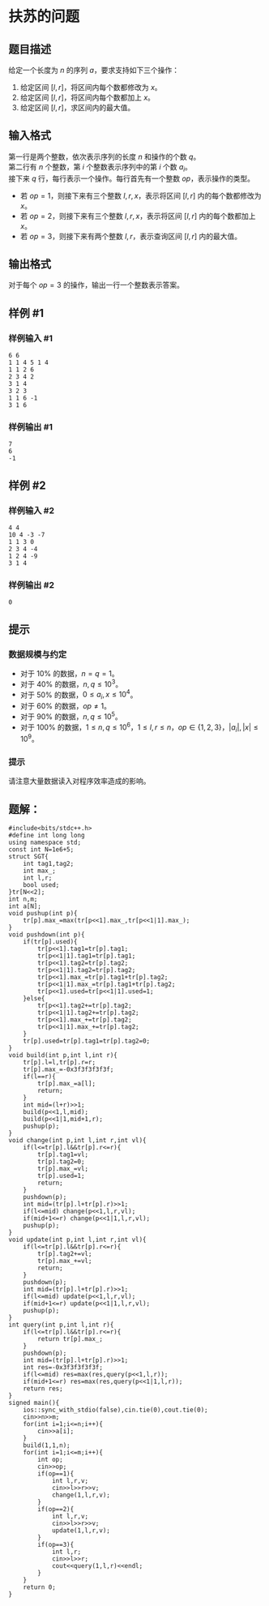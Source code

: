 # 扶苏的问题

## 题目描述

给定一个长度为 $n$ 的序列 $a$，要求支持如下三个操作：

1. 给定区间 $[l, r]$，将区间内每个数都修改为 $x$。
2. 给定区间 $[l, r]$，将区间内每个数都加上 $x$。
3. 给定区间 $[l, r]$，求区间内的最大值。

## 输入格式

第一行是两个整数，依次表示序列的长度 $n$ 和操作的个数 $q$。  
第二行有 $n$ 个整数，第 $i$ 个整数表示序列中的第 $i$ 个数 $a_i$。  
接下来 $q$ 行，每行表示一个操作。每行首先有一个整数 $op$，表示操作的类型。
- 若 $op = 1$，则接下来有三个整数 $l, r, x$，表示将区间 $[l, r]$ 内的每个数都修改为 $x$。
- 若 $op = 2$，则接下来有三个整数 $l, r, x$，表示将区间 $[l, r]$ 内的每个数都加上 $x$。
- 若 $op = 3$，则接下来有两个整数 $l, r$，表示查询区间 $[l, r]$ 内的最大值。

## 输出格式

对于每个 $op = 3$ 的操作，输出一行一个整数表示答案。

## 样例 #1

### 样例输入 #1

```
6 6
1 1 4 5 1 4
1 1 2 6
2 3 4 2
3 1 4
3 2 3
1 1 6 -1
3 1 6
```

### 样例输出 #1

```
7
6
-1
```

## 样例 #2

### 样例输入 #2

```
4 4
10 4 -3 -7
1 1 3 0
2 3 4 -4
1 2 4 -9
3 1 4
```

### 样例输出 #2

```
0
```

## 提示

### 数据规模与约定

- 对于 $10\%$ 的数据，$n = q = 1$。
- 对于 $40\%$ 的数据，$n, q \leq 10^3$。
- 对于 $50\%$ 的数据，$0 \leq a_i, x \leq 10^4$。
- 对于 $60\%$ 的数据，$op \neq 1$。
- 对于 $90\%$ 的数据，$n, q \leq 10^5$。
- 对于 $100\%$ 的数据，$1 \leq n, q \leq 10^6$，$1 \leq l, r \leq n$，$op \in \{1, 2, 3\}$，$|a_i|, |x| \leq 10^9$。

### 提示

请注意大量数据读入对程序效率造成的影响。

## 题解：
```
#include<bits/stdc++.h>
#define int long long
using namespace std;
const int N=1e6+5;
struct SGT{
	int tag1,tag2;
	int max_;
	int l,r;
	bool used;
}tr[N<<2];
int n,m;
int a[N];
void pushup(int p){
	tr[p].max_=max(tr[p<<1].max_,tr[p<<1|1].max_);
}
void pushdown(int p){
	if(tr[p].used){
		tr[p<<1].tag1=tr[p].tag1;
		tr[p<<1|1].tag1=tr[p].tag1;
		tr[p<<1].tag2=tr[p].tag2;
		tr[p<<1|1].tag2=tr[p].tag2; 
		tr[p<<1].max_=tr[p].tag1+tr[p].tag2;
		tr[p<<1|1].max_=tr[p].tag1+tr[p].tag2;
		tr[p<<1].used=tr[p<<1|1].used=1;
	}else{
		tr[p<<1].tag2+=tr[p].tag2;
		tr[p<<1|1].tag2+=tr[p].tag2;
		tr[p<<1].max_+=tr[p].tag2;
		tr[p<<1|1].max_+=tr[p].tag2;
	}
	tr[p].used=tr[p].tag1=tr[p].tag2=0;
}
void build(int p,int l,int r){
	tr[p].l=l,tr[p].r=r;
	tr[p].max_=-0x3f3f3f3f3f;
	if(l==r){
		tr[p].max_=a[l];
		return;
	}
	int mid=(l+r)>>1;
	build(p<<1,l,mid);
	build(p<<1|1,mid+1,r);
	pushup(p);
}
void change(int p,int l,int r,int vl){
	if(l<=tr[p].l&&tr[p].r<=r){
		tr[p].tag1=vl;
		tr[p].tag2=0;
		tr[p].max_=vl;
		tr[p].used=1;
		return;
	}
	pushdown(p);
	int mid=(tr[p].l+tr[p].r)>>1;
	if(l<=mid) change(p<<1,l,r,vl);
	if(mid+1<=r) change(p<<1|1,l,r,vl);
	pushup(p);
}
void update(int p,int l,int r,int vl){
	if(l<=tr[p].l&&tr[p].r<=r){
		tr[p].tag2+=vl;
		tr[p].max_+=vl;
		return;
	}
	pushdown(p);
	int mid=(tr[p].l+tr[p].r)>>1;
	if(l<=mid) update(p<<1,l,r,vl);
	if(mid+1<=r) update(p<<1|1,l,r,vl);
	pushup(p);
}
int query(int p,int l,int r){
	if(l<=tr[p].l&&tr[p].r<=r){
		return tr[p].max_;
	}
	pushdown(p);
	int mid=(tr[p].l+tr[p].r)>>1;
	int res=-0x3f3f3f3f3f;
	if(l<=mid) res=max(res,query(p<<1,l,r));
	if(mid+1<=r) res=max(res,query(p<<1|1,l,r));
	return res;
}
signed main(){
	ios::sync_with_stdio(false),cin.tie(0),cout.tie(0);
	cin>>n>>m;
	for(int i=1;i<=n;i++){
		cin>>a[i];
	}
	build(1,1,n);
	for(int i=1;i<=m;i++){
		int op;
		cin>>op;
		if(op==1){
			int l,r,v;
			cin>>l>>r>>v;
			change(1,l,r,v);
		}
		if(op==2){
			int l,r,v;
			cin>>l>>r>>v;
			update(1,l,r,v); 
		}
		if(op==3){
			int l,r;
			cin>>l>>r; 
			cout<<query(1,l,r)<<endl;
		}
	}
	return 0;
}



```